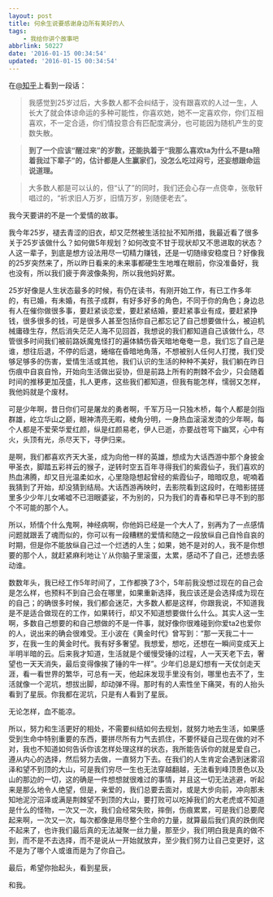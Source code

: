 ```yaml
---
layout: post
title: 何余生说要感谢身边所有美好的人
tags: 
    - 我给你讲个故事吧
abbrlink: 50227
date: '2016-01-15 00:34:54'
updated: '2016-01-15 00:34:54'
---
```




在[@知乎](https://www.zhihu.com/question/59607102/answer/168598394)上看到一段话：

> 我感觉到25岁过后，大多数人都不会纠结于，没有跟喜欢的人过一生，人长大了就会体谅命运的多种可能性，你喜欢她，她不一定喜欢你，你们互相喜欢，不一定合适，你们情投意合有匹配度满分，也可能因为随机产生的变数失散。

> **到了一个应该“醒过来”的岁数，还能执着于“我那么喜欢ta为什么不是ta陪着我过下辈子”的，估计都是人生赢家们，没怎么吃过闷亏，还妄想跟命运说道理。**

> 大多数人都是可以认的，但“认了”的同时，我们还会心存一点侥幸，张敬轩唱过的，“祈求旧人万岁，旧情万岁，别随便老去”。



我今天要讲的不是一个爱情的故事。



我今年25岁，褪去青涩的旧衣，却又茫然被生活拉扯不知所措，我最近看了很多关于25岁该做什么？如何做5年规划？如何改变不甘于现状却又不思进取的状态？人这一辈子，到底是想方设法用尽一切精力赚钱，还是一切随缘安稳度日？好像我的25岁突然来了，所以昨日看来的未来事都硬生生地堆在眼前，你没准备好，我也没有，所以我们疲于奔波像条狗，所以我他妈好累。



25岁好像是人生状态最多的时候，有仍在读书，有刚开始工作，有已工作多年的，有已婚，有未婚，有孩子成群，有好多好多的角色，不同于你的角色；身边总有人在催你做很多事，要赶紧谈恋爱，要赶紧结婚，要赶紧事业有成，要赶紧挣钱，很多很多的钱，可是很多人甚至包括你自己都忘记了自己想要做什么，被迫机械庸碌生存，然后消失茫茫人海不见回首，我想说的我们都知道自己该做什么，尽管很多时间我们被前路妖魔鬼怪打的遍体鳞伤昏天暗地奄奄一息，我们忘了自己是谁，想往后退，不停的后退，蜷缩在昏暗地角落，不想被别人任何人打搅，我们受够足够多的伤害，爱情生活或其他，我们认识的生活的种种不美好，我们躺在昨日伤痕中自哀自怜，开始向生活做出妥协，但是前路上所有的荆棘不会少，只会随着时间的推移更加茂盛，扎人更疼，这些我们都知道，但我有能怎样，懦弱又怎样，我他妈就是个废材。



可是少年啊，昔日你们可是屠龙的勇者啊，千军万马一只独木桥，每个人都是剑指群雄，屹立华山之巅，眼神清亮无暇，棱角分明，一身热血滚滚发烫的少年啊，每个人都是不爱荣华爱红颜，纵是红颜易老，伊人已逝，亦要战苍穹下幽冥，心中有火，头顶有光，杀尽天下，寻伊归来。



是啊，我们都喜欢齐天大圣，成为向他一样的英雄，想成为大话西游中那个身披金甲圣衣，脚踏五彩祥云的猴子，逆转时空五百年寻得我们的紫霞仙子，我们喜欢的热血沸腾，却又目光温柔如水，心里隐隐想起曾经的紫霞仙子，暗暗叹息，呢喃着我猜到了开始，却没猜到结局。大话西游再映时，去影院看到这段时，在暗影搓搓里多少少年儿女唏嘘不已泪眼婆娑，不为别的，只为我们的青春和早已寻不到的那个不可能的那个人。



所以，矫情个什么鬼啊，神经病啊，你他妈已经是一个大人了，别再为了一点感情问题就跟丢了魂而似的，你可以有一段糟糕的爱情和随之一段放纵自己自怜自哀的时期，但是你不能放纵自己过一个烂透的人生；如果，她不是对的人，我不是你想要的那个人，就赶紧麻利地让丫从你脑子里滚蛋，太累，感动不了自己，还想去感动谁。



数数年头，我已经工作5年时间了，工作都换了3个，5年前我没想过现在的自己会是怎么样，也预料不到自己会在哪里，如果重新选择，我应该还是会选择成为现在的自己；的确很多时候，我们都会迷茫，大多数人都是这样，你跟我说，不知道我是不是适合做现在的工作，如果转行，却又不知道想要做什么什么。其实人这一生啊，多数自己想要的和自己想做的不是一件事，就好像你很难碰到你爱ta2也爱你的人，说出来的确会很难受。王小波在《黄金时代》曾写到：“那一天我二十一岁，在我一生的黄金时代。我有好多奢望。我想爱，想吃，还想在一瞬间变成天上半明半暗的云。后来我才知道，生活就是个缓慢受锤的过程，人一天天老下去，奢望也一天天消失，最后变得像挨了锤的牛一样”。少年们总是幻想有一天仗剑走天涯，看一看世界的繁华，可总有一天，他起床发现手里没有剑，哪里也去不了，生活就像一个泥坑，想拔出脚，却动弹不得。那时有的人索性坐下痛哭，有的人抬头看到了星辰。你我都在泥坑，只是有人看到了星辰。



无论怎样，血不能凉。



所以，努力和生活更好的相处，不需要纠结如何去规划，就努力地去生活，如果感受到生命中特别重要的东西，要拼尽所有力气去抓住，不要怀疑自己现在做的对不对，我也不知道如何告诉你该怎样处理这样的状态，我所能告诉你的就是爱自己，遵从内心的选择，然后努力去做，一直努力下去。在我们的人生肯定会遇到迷雾沼泽和望不到顶的大山，可是我们穷尽一生也无法穿越翻越，无法看到峰顶景色以及山的那边的一切，这的确是一件想想就很难过的事情，并且这一切无法逃避，听起来是那么地令人绝望，但是，亲爱的，我们总要去面对，或是大步向前，冲向那未知地泥泞沼泽或满是荆棘望不到顶的大山，要打败可以吃掉我们的大老虎或不知道是什么的怪物，一次又一次，我们会经常失败，摔倒，伤痕累累，可是我们总要爬起来啊，一次又一次，每次都像是用尽整个生命的力量，就算最后我们真的跌倒爬不起来了，也许我们最后真的无法凝聚一丝力量，那至少，我们明白我是真的做不到，而不是不去选择，而不是说从一开始就放弃，至少我们努力让自己变更好，这不是为了哪个人或谁而是为了你自己。



最后，希望你抬起头，看到星辰，

和我。
